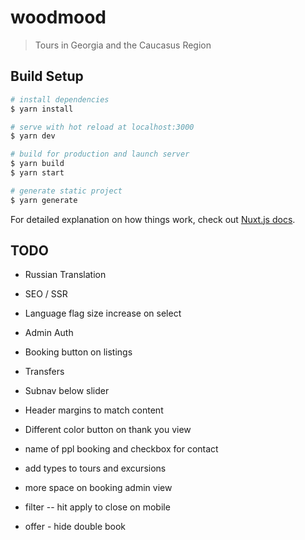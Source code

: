 # woodmood

> Tours in Georgia and the Caucasus Region

## Build Setup

``` bash
# install dependencies
$ yarn install

# serve with hot reload at localhost:3000
$ yarn dev

# build for production and launch server
$ yarn build
$ yarn start

# generate static project
$ yarn generate
```

For detailed explanation on how things work, check out [Nuxt.js docs](https://nuxtjs.org).


## TODO
* Russian Translation
* SEO / SSR
* Language flag size increase on select

* Admin Auth
* Booking button on listings
* Transfers
* Subnav below slider
* Header margins to match content
* Different color button on thank you view
* name of ppl booking and checkbox for contact
* add types to tours and excursions
* more space on booking admin view
* filter -- hit apply to close on mobile
* offer - hide double book